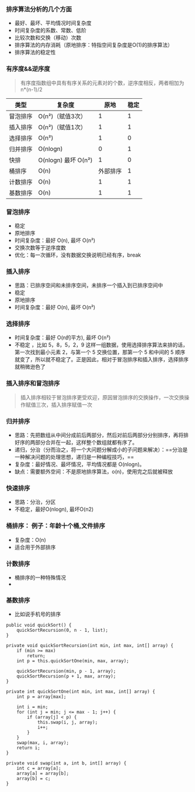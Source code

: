 ### 排序算法分析的几个方面
- 最好、最坏、平均情况时间复杂度
- 时间复杂度的系数、常数、低阶
- 比较次数和交换（移动）次数
- 排序算法的内存消耗（原地排序：特指空间复杂度是O(1)的排序算法）
- 排序算法的稳定性

### 有序度&&逆序度
> 有序度指数组中具有有序关系的元素对的个数，逆序度相反，两者相加为 n*(n-1)/2


类型 | 复杂度 | 原地  | 稳定 
---|--- |--- |---
冒泡排序 | O(n²)（赋值3次）| 1 | 1
插入排序 | O(n²)（赋值1次）| 1 | 1
选择排序 | O(n²) | 1 | 0
归并排序 | O(nlogn) | 0 | 1
快排 |  O(nlogn) 最坏 O(n²) | 1 | 0
桶排序 | O(n) | 外部排序 | 1
计数排序 | O(n) | 1 | 1
基数排序 | O(n) | 1 | 1


### 冒泡排序
- 稳定
- 原地排序
- 时间复杂度：最好 O(n), 最坏 O(n²)
- 交换次数等于逆序度数
- 优化：每一次循环，没有数据交换说明已经有序，break
 
### 插入排序
- 思路：已排序空间和未排序空间，未排序一个插入到已排序空间中
- 稳定
- 原地排序
- 时间复杂度：最好 O(n), 最坏 O(n²) 


### 选择排序
- 时间复杂度：最好 O(n的平方), 最坏 O(n²) 
- 不稳定 ，比如 5，8，5，2，9 这样一组数据，使用选择排序算法来排的话，第一次找到最小元素 2，与第一个 5 交换位置，那第一个 5 和中间的 5 顺序就变了，所以就不稳定了。正是因此，相对于冒泡排序和插入排序，选择排序就稍微逊色了


### 插入排序和冒泡排序

> 插入排序相较于冒泡排序更受欢迎，原因冒泡排序的交换操作，一次交换操作赋值三次，插入排序赋值一次

### 归并排序
- 思路：先把数组从中间分成前后两部分，然后对前后两部分分别排序，再将排好序的两部分合并在一起，这样整个数组就都有序了。
- 递归，分治（分而治之，将一个大问题分解成小的子问题来解决）：==分治是一种解决问题的处理思想，递归是一种编程技巧，==
- 复杂度：最好情况、最坏情况，平均情况都是 O(nlogn)。
- 缺点：需要额外空间：不是原地排序算法，o(n)，使用完之后就被释放

### 快速排序 
- 思路：分治，分区
- 不稳定，最好O(nlogn), 最坏O(n2)

### 桶排序： 例子：年龄十个桶,文件排序
- 复杂度：O(n)
- 适合用于外部排序

### 计数排序
- 桶排序的一种特殊情况
-

### 基数排序
- 比如说手机号的排序

```
public void quickSort() {
    quickSortRecursion(0, n - 1, list);
}

private void quickSortRecursion(int min, int max, int[] array) {
    if (min >= max)
        return;
    int p = this.quickSortOne(min, max, array);

    quickSortRecursion(min, p - 1, array);
    quickSortRecursion(p + 1, max, array);
}

private int quickSortOne(int min, int max, int[] array) {
    int p = array[max];

    int i = min;
    for (int j = min; j <= max - 1; j++) {
        if (array[j] < p) {
            this.swap(i, j, array);
            i++;
        }
    }
    swap(max, i, array);
    return i;
}

private void swap(int a, int b, int[] array) {
    int c = array[a];
    array[a] = array[b];
    array[b] = c;
}
```





